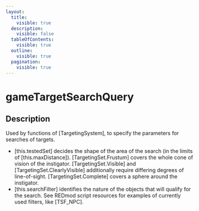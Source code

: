 ```yaml
---
layout:
  title:
    visible: true
  description:
    visible: false
  tableOfContents:
    visible: true
  outline:
    visible: true
  pagination:
    visible: true
---
```


# gameTargetSearchQuery

## Description

Used by functions of \[TargetingSystem], to specify the parameters for searches of targets.

* \[this.testedSet] decides the shape of the area of the search (in the limits of \[this.maxDistance]). \[TargetingSet.Frustum] covers the whole cone of vision of the instigator. \[TargetingSet.Visible] and \[TargetingSet.ClearlyVisible] additionally require differing degrees of line-of-sight. \[TargetingSet.Complete] covers a sphere around the instigator.
* \[this.searchFilter] identifies the nature of the objects that will qualify for the search. See REDmod script resources for examples of currently used filters, like \[TSF\_NPC].
